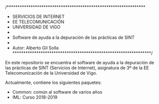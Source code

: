 /****************************************************************
 *    SERVICIOS DE INTERNET
 *    EE TELECOMUNICACIÓN
 *    UNIVERSIDAD DE VIGO
 *
 *    Software de ayuda a la depuración de las prácticas de SINT 
 *
 *    Autor: Alberto Gil Solla
 ****************************************************************/

En este repositorio se encuentra el software de ayuda a la depuración de las prácticas de SINT (Servicios de Internet), asignatura de 3º de la EE Telecomunicación de la Universidad de Vigo.

Actualmente, contiene los siguientes paquetes:

- Common: común al software de varios años
- IML: Curso 2018-2019 
